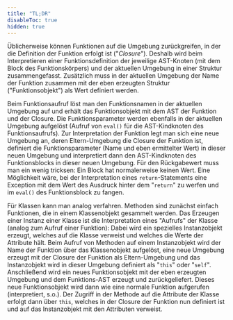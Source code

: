 ```yaml
---
title: "TL;DR"
disableToc: true
hidden: true
---
```



Üblicherweise können Funktionen auf die Umgebung zurückgreifen, in der die Definition der
Funktion erfolgt ist ("*Closure*"). Deshalb wird beim Interpretieren einer Funktionsdefinition
der jeweilige AST-Knoten (mit dem Block des Funktionskörpers) und der aktuellen Umgebung in
einer Struktur zusammengefasst. Zusätzlich muss in der aktuellen Umgebung der Name der Funktion
zusammen mit der eben erzeugten Struktur ("Funktionsobjekt") als Wert definiert werden.

Beim Funktionsaufruf löst man den Funktionsnamen in der aktuellen Umgebung auf und erhält
das Funktionsobjekt mit dem AST der Funktion und der Closure. Die Funktionsparameter werden
ebenfalls in der aktuellen Umgebung aufgelöst (Aufruf von `eval()` für die AST-Kindknoten
des Funktionsaufrufs). Zur Interpretation der Funktion legt man sich eine neue Umgebung an,
deren Eltern-Umgebung die Closure der Funktion ist, definiert die Funktionsparameter (Name
und eben ermittelter Wert) in dieser neuen Umgebung und interpretiert dann den AST-Kindknoten
des Funktionsblocks in dieser neuen Umgebung. Für den Rückgabewert muss man ein wenig tricksen:
Ein Block hat normalerweise keinen Wert. Eine Möglichkeit wäre, bei der Interpretation eines
`return`-Statements eine Exception mit dem Wert des Ausdruck hinter dem "`return`" zu werfen
und im `eval()` des Funktionsblock zu fangen.

Für Klassen kann man analog verfahren. Methoden sind zunächst einfach Funktionen, die in einem
Klassenobjekt gesammelt werden. Das Erzeugen einer Instanz einer Klasse ist die Interpretation
eines "Aufrufs" der Klasse (analog zum Aufruf einer Funktion): Dabei wird ein spezielles
Instanzobjekt erzeugt, welches auf die Klasse verweist und welches die Werte der Attribute hält.
Beim Aufruf von Methoden auf einem Instanzobjekt wird der Name der Funktion über das Klassenobjekt
aufgelöst, eine neue Umgebung erzeugt mit der Closure der Funktion als Eltern-Umgebung und das
Instanzobjekt wird in dieser Umgebung definiert als "`this`" oder "`self`". Anschließend wird
ein neues Funktionsobjekt mit der eben erzeugten Umgebung und dem Funktions-AST erzeugt und
zurückgeliefert. Dieses neue Funktionsobjekt wird dann wie eine normale Funktion aufgerufen
(interpretiert, s.o.). Der Zugriff in der Methode auf die Attribute der Klasse erfolgt dann
über `this`, welches in der Closure der Funktion nun definiert ist und auf das Instanzobjekt
mit den Attributen verweist.
